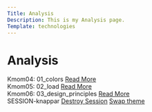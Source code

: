 ```yaml
---
Title: Analysis
Description: This is my Analysis page.
Template: technologies
---
```


# Analysis

<div class="box-a box-a-1a">
    Kmom04: 01_colors
    <a href="%base_url%?analysis/sub/01_colors" class="read-more">Read More</a>
</div>

<div class="box-a box-a-2a">
    Kmom05: 02_load
    <a href="%base_url%?analysis/sub/02_load" class="read-more">Read More</a>
</div>

<div class="box-a box-a-3a">
    Kmom06: 03_design_principles
    <a href="%base_url%?analysis/sub/03_design_principles">Read More</a>
</div>

<div class="box-a wide-a">
    SESSION-knappar
    <a href="?action=session_destroy">Destroy Session</a>
    <a href="?action=theme">Swap theme</a>
</div>

